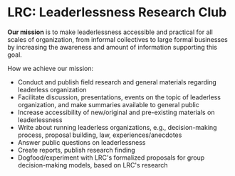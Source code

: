 
# LRC: Leaderlessness Research Club

**Our mission** is to make leaderlessness accessible and practical for all
scales of organization, from informal collectives to large formal businesses by
increasing the awareness and amount of information supporting this goal.

How we achieve our mission:

  * Conduct and publish field research and general materials regarding
    leaderless organization
  * Facilitate discussion, presentations, events on the topic of leaderless
    organization, and make summaries available to general public
  * Increase accessibility of new/original and pre-existing materials on leaderlessness
  * Write about running leaderless organizations, e.g., decision-making
    process, proposal building, law, experiences/anecdotes
  * Answer public questions on leaderlessness
  * Create reports, publish research finding
  * Dogfood/experiment with LRC's formalized proposals for group
    decision-making models, based on LRC's research
